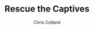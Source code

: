 ---
title: Rescue the Captives
Layout: module

schedule: friday
weight: 2 

author: Chris Colland
reviewer: 

description: 2 townsfolk have been captured by the bloody fist. The can be rescued by the town. 
synopsis: The Orcs have captured the townsfolk
number_of_cast_members: 
props: 
requirements: 
treasure: 
outcomes: 
rumors: 
hook: 
scenes: 
  - 
    oog: 
    ig: Orc Camp
    flee_point: 
non_standard_effects: 
rules_clarifications: 
craftsman_information: 
transformations: 
running_notes: 

---